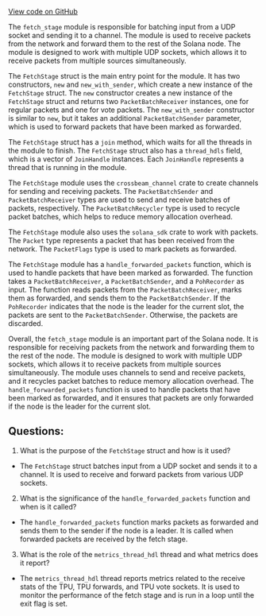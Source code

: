 
[View code on GitHub](https://github.com/solana-labs/solana/blob/master/core/src/fetch_stage.rs)

The `fetch_stage` module is responsible for batching input from a UDP socket and sending it to a channel. The module is used to receive packets from the network and forward them to the rest of the Solana node. The module is designed to work with multiple UDP sockets, which allows it to receive packets from multiple sources simultaneously. 

The `FetchStage` struct is the main entry point for the module. It has two constructors, `new` and `new_with_sender`, which create a new instance of the `FetchStage` struct. The `new` constructor creates a new instance of the `FetchStage` struct and returns two `PacketBatchReceiver` instances, one for regular packets and one for vote packets. The `new_with_sender` constructor is similar to `new`, but it takes an additional `PacketBatchSender` parameter, which is used to forward packets that have been marked as forwarded. 

The `FetchStage` struct has a `join` method, which waits for all the threads in the module to finish. The `FetchStage` struct also has a `thread_hdls` field, which is a vector of `JoinHandle` instances. Each `JoinHandle` represents a thread that is running in the module. 

The `FetchStage` module uses the `crossbeam_channel` crate to create channels for sending and receiving packets. The `PacketBatchSender` and `PacketBatchReceiver` types are used to send and receive batches of packets, respectively. The `PacketBatchRecycler` type is used to recycle packet batches, which helps to reduce memory allocation overhead. 

The `FetchStage` module also uses the `solana_sdk` crate to work with packets. The `Packet` type represents a packet that has been received from the network. The `PacketFlags` type is used to mark packets as forwarded. 

The `FetchStage` module has a `handle_forwarded_packets` function, which is used to handle packets that have been marked as forwarded. The function takes a `PacketBatchReceiver`, a `PacketBatchSender`, and a `PohRecorder` as input. The function reads packets from the `PacketBatchReceiver`, marks them as forwarded, and sends them to the `PacketBatchSender`. If the `PohRecorder` indicates that the node is the leader for the current slot, the packets are sent to the `PacketBatchSender`. Otherwise, the packets are discarded. 

Overall, the `fetch_stage` module is an important part of the Solana node. It is responsible for receiving packets from the network and forwarding them to the rest of the node. The module is designed to work with multiple UDP sockets, which allows it to receive packets from multiple sources simultaneously. The module uses channels to send and receive packets, and it recycles packet batches to reduce memory allocation overhead. The `handle_forwarded_packets` function is used to handle packets that have been marked as forwarded, and it ensures that packets are only forwarded if the node is the leader for the current slot.
## Questions: 
 1. What is the purpose of the `FetchStage` struct and how is it used?
- The `FetchStage` struct batches input from a UDP socket and sends it to a channel. It is used to receive and forward packets from various UDP sockets.

2. What is the significance of the `handle_forwarded_packets` function and when is it called?
- The `handle_forwarded_packets` function marks packets as forwarded and sends them to the sender if the node is a leader. It is called when forwarded packets are received by the fetch stage.

3. What is the role of the `metrics_thread_hdl` thread and what metrics does it report?
- The `metrics_thread_hdl` thread reports metrics related to the receive stats of the TPU, TPU forwards, and TPU vote sockets. It is used to monitor the performance of the fetch stage and is run in a loop until the exit flag is set.